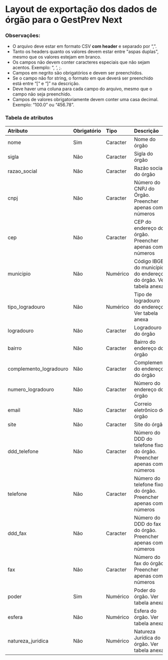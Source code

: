 # Layout de exportação dos dados de órgão para o GestPrev Next

### Observações:

 - O arquivo deve estar em formato CSV **com header** e separado por “,”.
 - Tanto os headers quanto os valores devem estar entre "aspas duplas", mesmo que os valores estejam em branco.
 - Os campos não devem conter caracteres especiais que não sejam acentos. Exemplo: “, ‘, ;.
 - Campos em negrito são obrigatórios e devem ser preenchidos.
 - Se o campo não for string, o formato em que deverá ser preenchido está entre “[“ e “]” na descrição.
 - Deve haver uma coluna para cada campo do arquivo, mesmo que o campo não seja preenchido.
 - Campos de valores obrigatoriamente devem conter uma casa decimal. Exemplo: “100.0” ou “456.78”.

### Tabela de atributos

   | Atributo               | Obrigatório | Tipo     | Descrição                                                             | Tamanho  |
   | :-------               | :---------- | :---     | :--------                                                             | -------: |
   | nome                   | Sim         | Caracter | Nome do órgão                                                         | 100      |
   | sigla                  | Não         | Caracter | Sigla do órgão                                                        | 10       |
   | razao_social           | Não         | Caracter | Razão social do órgão                                                 | 100      |
   | cnpj                   | Não         | Caracter | Número do CNPJ do Órgão. Preencher apenas com números                 | 14       |
   | cep                    | Não         | Caracter | CEP do endereço do órgão. Preencher apenas com números                | 8        |
   | municipio              | Não         | Numérico | Código IBGE do município do endereço do órgão. Ver tabela anexa       | 6        |
   | tipo_logradouro        | Não         | Numérico | Tipo de logradouro do endereço. Ver tabela anexa                      | 2        |
   | logradouro             | Não         | Caracter | Logradouro do órgão                                                   | 40       |
   | bairro                 | Não         | Caracter | Bairro do endereço do órgão                                           | 30       |
   | complemento_logradouro | Não         | Caracter | Complemento do endereço do órgão                                      | 30       |
   | numero_logradouro      | Não         | Caracter | Número do endereço do órgão                                           | 5        |
   | email                  | Não         | Caracter | Correio eletrônico do órgão                                           | 80       |
   | site                   | Não         | Caracter | Site do órgão                                                         | 40       |
   | ddd_telefone           | Não         | Caracter | Número do DDD do telefone fixo do órgão. Preencher apenas com números | 2        |
   | telefone               | Não         | Caracter | Número do telefone fixo do órgão. Preencher apenas com números        | 9        |
   | ddd_fax                | Não         | Caracter | Número do DDD do fax do órgão. Preencher apenas com números           | 2        |
   | fax                    | Não         | Caracter | Número do fax do órgão. Preencher apenas com números                  | 9        |
   | poder                  | Sim         | Numérico | Poder do órgão. Ver tabela anexa                                      | -        |
   | esfera                 | Não         | Numérico | Esfera do órgão. Ver tabela anexa                                     | -        |
   | natureza_juridica      | Não         | Numérico | Natureza Jurídica do órgão. Ver tabela anexa                          | -        |
